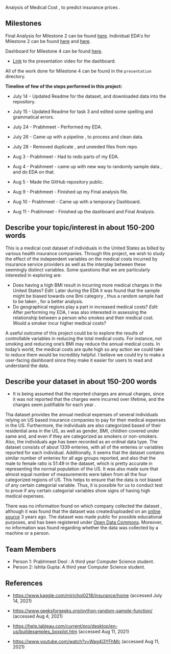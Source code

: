 Analysis of Medical Cost , to predict insurance prices .

## Milestones

Final Analysis for Milestone 2 can be found [here](https://github.com/data301-2021-summer2/group29-project/blob/main/analysis/Analysis_task4.md).
Individual EDA's for Milestone 2 can be found [here](https://github.com/data301-2021-summer2/group29-project/blob/main/analysis/Ishita%20Gupta/Milestone2.ipynb) and [here](https://github.com/data301-2021-summer2/group29-project/blob/main/analysis/Prabhmeet%20Deol/DataAnalysis.ipynb).

Dashboard for Milestone 4 can be found [here](https://github.com/data301-2021-summer2/group29-project/blob/main/presentation/FinalDashboard.twbx).

- [Link](https://www.youtube.com/watch?v=VIeNYzg3JXM) to the presentation video for the dashboard.

All of the work done for Milestone 4 can be found in the `presentation` directory.

**Timeline of few of the steps performed in this project:**

- July 14 - Updated Readme for the dataset, and downloaded data into the repository.

- July 15 - Updated Readme for task 3 and edited some spelling and grammatical errors.

- July 24 - Prabhmeet - Performed my EDA.

- July 26 - Came up with a pipeline , to process and clean data.

- July 28 - Removed duplicate , and uneeded files from repo.

- Aug 3 - Prabhmeet - Had to redo parts of my EDA.

- Aug 4 - Prabhmeet - came up with new way to randomly sample data , and do EDA on that.

- Aug 5 - Made the GitHub repository public.

- Aug 9 - Prabhmeet - Finished up my Final analysis file.

- Aug 10 - Prabhmeet - Came up with a temporary Dashboard.

- Aug 11 - Prabhmeet - Finished up the dashboard and Final Analysis.

## Describe your topic/interest in about 150-200 words

This is a medical cost dataset of individuals in the United States as billed by various health insurance companies. Through this project, we wish to study the effect of the independent variables on the medical costs incurred by insurance service providers as well as the interplay between these seemingly distinct variables.
Some questions that we are particularly interested in exploring are:

- Does having a high BMI result in incurring more medical charges in the United States? _Edit_: Later during the EDA it was found that the sample might be biased towards one Bmi category , thus a random sample had to be taken , for a better analysis.
- Do geographical regions play a part in increased medical costs? _Edit_: After performing my EDA, I was also interested in assessing the relationship between a person who smokes and their medical cost. Would a smoker incur higher medical costs?

A useful outcome of this project could be to explore the results of controllable variables in reducing the total medical costs. For instance, not smoking and reducing one’s BMI may reduce the annual medical costs. In today’s world, the medical costs are quite high so any action we could take to reduce them would be incredibly helpful.
I believe we could try to make a user-facing dashboard since they make it easier for users to read and understand the data.

## Describe your dataset in about 150-200 words

- It is being assumed that the reported charges are annual charges, since it was not reported that the charges were incurred over lifetime, and the charges seem justifiable for each year .

Tha dataset provides the annual medical expenses of several individuals relying on US based insurance companies to pay for their medical expenses in the US. Furthermore, the individuals are also categorized based of their residential area in the US, as well as gender, BMI, children covered under same and, and even if they are categorized as smokers or non-smokers. Also, the individuals age has been recorded as an ordinal data type. The dataset consists of about 1339 enteries, with all of the enteries or variables reported for each individual. Additionally, it seems that the dataset contains similar number of enteries for all age groups reported, and also that the male to female ratio is 51:49 in the dataset, which is pretty accurate in representing the normal population of the US. It was also made sure that almost equal number of measurements were taken from all the four categorized regions of US. This helps to ensure that the data is not biased of any certain categorial variable. Thus, it is possible for us to conduct test to prove if any certain categorial variables show signs of having high medical expenses.

There was no information found on which company collected the dataset , although it was found that the dataset was created/uploaded on an [online source](https://www.kaggle.com/mirichoi0218/insurance/home) 3 years ago. The dataset was made public for possible educational purposes, and has been registered under [Open Data Commons](https://opendatacommons.org/licenses/dbcl/1-0/). Moreover, no information was found regarding whether the data was collected by a machine or a person.

## Team Members

- Person 1: Prabhmeet Deol : A third year Computer Science student.
- Person 2: Ishita Gupta: A third year Computer Science student.

## References

- https://www.kaggle.com/mirichoi0218/insurance/home (accessed July 14, 2021)

- https://www.geeksforgeeks.org/python-random-sample-function/ (accessed Aug 4, 2021)

- https://help.tableau.com/current/pro/desktop/en-us/buildexamples_boxplot.htm (accessed Aug 11, 2021)

- https://www.youtube.com/watch?v=Wag4j3YFhMc (accessed Aug 11, 2021)

